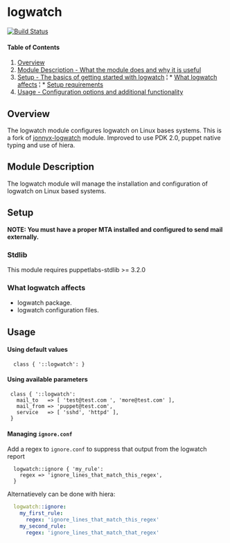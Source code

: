 # logwatch

[![Build Status](https://api.travis-ci.com/104ru/logwatch.svg?branch=master)](https://travis-ci.com/github/104ru/logwatch)

#### Table of Contents

1. [Overview](#overview)
2. [Module Description - What the module does and why it is useful](#module-description)
3. [Setup - The basics of getting started with logwatch](#setup)
  ¦ * [What logwatch affects](#what-logwatch-affects)
  ¦ * [Setup requirements](#setup-requirements)
4. [Usage - Configuration options and additional functionality](#usage)

## Overview

The logwatch module configures logwatch on Linux bases systems.
This is a fork of [jonnyx-logwatch](https://github.com/jonmosco/puppet-logwatch)
module. Improved to use PDK 2.0, puppet native typing and use of hiera.

## Module Description

The logwatch module will manage the installation and configuration of logwatch
on Linux based systems.

## Setup

**NOTE: You must have a proper MTA installed and configured to send mail externally.**

### Stdlib

This module requires puppetlabs-stdlib >= 3.2.0

### What logwatch affects

 * logwatch package.
 * logwatch configuration files.

## Usage

#### Using default values

```puppet
  class { '::logwatch': }
```

#### Using available parameters

```puppet
 class { '::logwatch':
   mail_to   => [ 'test@test.com ', 'more@test.com' ],
   mail_from => 'puppet@test.com',
   service   => [ 'sshd', 'httpd' ],
 }
```

#### Managing `ignore.conf`

Add a regex to `ignore.conf` to suppress that output from the logwatch report

```puppet
  logwatch::ignore { 'my_rule':
    regex => 'ignore_lines_that_match_this_regex',
  }
```

Alternatievely can be done with hiera:

```yaml
  logwatch::ignore:
    my_first_rule:
      regex: 'ignore_lines_that_match_this_regex'
    my_second_rule:
      regex: 'ignore_lines_that_match_that_regex'
```


